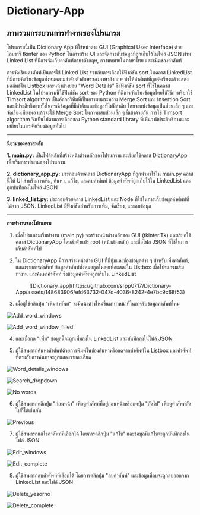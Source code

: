 # Dictionary-App

## ภาพรวมกระบวนการทำงานของโปรแกรม

โปรแกรมนี้เป็น Dictionary App ที่ใช้หน้าต่าง GUI (Graphical User Interface) ด้วยไลบรารี tkinter ของ Python ในการสร้าง UI และจัดการกับข้อมูลที่ถูกเก็บไว้ในไฟล์ JSON ผ่าน Linked List ที่มีการจัดเก็บคำศัพท์ภาษาอังกฤษ, ความหมายในภาษาไทย และชนิดของคำศัพท์

การจัดเรียงคำศัพท์เป็นการใช้ Linked List ร่วมกับการเลือกใช้ฟังก์ชัน sort ในคลาส LinkedList ที่มีการจัดเรียงข้อมูลทั้งหมดตามลำดับตัวอักษรของภาษาอังกฤษ ทำให้คำศัพท์ที่ถูกจัดเรียงแล้วแสดงผลลัพธ์ใน Listbox และหน้าต่างย่อย "Word Details" ซึ่งฟังก์ชัน sort ที่ใช้ในคลาส LinkedList ในโปรแกรมนี้ใช้ฟังก์ชัน sort ของ Python ที่มีการจัดเรียงข้อมูลโดยใช้วิธีการเรียกใช้ Timsort algorithm เป็นอัลกอริทึมที่เป็นการผสมระหว่าง Merge Sort และ Insertion Sort และมีประสิทธิภาพทั้งในกรณีข้อมูลที่มีลำดับและข้อมูลที่ไม่มีลำดับ โดยจะแบ่งข้อมูลเป็นส่วนเล็ก ๆ และจัดเรียงเพียงพอ แล้วจะใช้ Merge Sort ในการผสมส่วนเล็ก ๆ นี้เข้าด้วยกัน การใช้ Timsort algorithm จึงเป็นไปตามการเลือกของ Python standard library ที่เห็นว่ามีประสิทธิภาพและเสถียรในการจัดเรียงข้อมูลทั่วไป

---

__นิยามของคลาสหลัก__

__1. main.py:__ เป็นไฟล์หลักที่สร้างหน้าต่างหลักของโปรแกรมและเรียกใช้คลาส DictionaryApp เพื่อเริ่มการทำงานของโปรแกรม.

__2. dictionary_app.py:__ ประกอบด้วยคลาส DictionaryApp ที่ถูกนำมาใช้ใน main.py คลาสนี้ให้ UI สำหรับการเพิ่ม, ค้นหา, แก้ไข, และลบคำศัพท์ ข้อมูลคำศัพท์ถูกเก็บไว้ใน LinkedList และถูกบันทึกลงในไฟล์ JSON

__3. linked_list.py:__ ประกอบด้วยคลาส LinkedList และ Node ที่ใช้ในการเก็บข้อมูลคำศัพท์ที่ได้จาก JSON. LinkedList มีฟังก์ชันสำหรับการเพิ่ม, จัดเรียง, และลบข้อมูล

---

__การทำงานของโปรแกรม__

1. เมื่อโปรแกรมเริ่มทำงาน (main.py) จะสร้างหน้าต่างหลักของ GUI (tkinter.Tk) และเรียกใช้คลาส DictionaryApp โดยส่งตัวแปร root (หน้าต่างหลัก) และชื่อไฟล์ JSON ที่ใช้ในการเก็บคำศัพท์ไป  

2. ใน DictionaryApp มีการสร้างหน้าต่าง GUI ที่มีปุ่มและช่องข้อมูลต่าง ๆ สำหรับเพิ่มคำศัพท์, แสดงรายการคำศัพท์ ข้อมูลคำศัพท์ทั้งหมดถูกโหลดเพื่อแสดงใน Listbox เมื่อโปรแกรมเริ่มทำงาน และค้นหาคำศัพท์ ซึ่งข้อมูลคำศัพท์ถูกเก็บใน LinkedList 

<p align="center">
![Dictionary_app](https://github.com/srpp0717/Dictionary-App/assets/148683906/efd63732-047d-4036-8242-4e7bc9c68f53)
</p>

3. เมื่อผู้ใช้คลิกปุ่ม "เพิ่มคำศัพท์" จะมีหน้าต่างใหม่ขึ้นมาทำหน้าที่ในการรับข้อมูลคำศัพท์ใหม่

![Add_word_windows](https://github.com/srpp0717/Dictionary-App/assets/148683906/7c0333f8-b6a5-42b0-9c10-246cfd12d2c7)

![Add_word_window_filled](https://github.com/srpp0717/Dictionary-App/assets/148683906/b49246dc-1a6b-410a-9618-ad6fbbf5e3db)

4. และเมื่อกด "เพิ่ม" ข้อมูลนี้จะถูกเพิ่มลงใน LinkedList และบันทึกลงในไฟล์ JSON

5. ผู้ใช้สามารถค้นหาคำศัพท์ด้วยการพิมพ์ในช่องค้นหาหรือกดจากคำศัพท์ใน Listbox และคำศัพท์ที่ตรงกับการค้นหาจะถูกแสดงรายละเอียด 

![Word_details_windows](https://github.com/srpp0717/Dictionary-App/assets/148683906/63a70681-c67d-459d-a1ae-fde314ac2261)

![Search_dropdown](https://github.com/srpp0717/Dictionary-App/assets/148683906/589f9c22-6647-4076-a3c5-457452934194)

![No words](https://github.com/srpp0717/Dictionary-App/assets/148683906/41012044-1399-4f43-bb45-94f822cdecd7)


6. ผู้ใช้สามารถคลิกปุ่ม "ก่อนหน้า" เพื่อดูคำศัพท์ที่อยู่ก่อนหน้าหรือกดปุ่ม "ถัดไป" เพื่อดูคำศัพท์ถัดไปก็ได้เช่นกัน

![Previous](https://github.com/srpp0717/Dictionary-App/assets/148683906/805faa04-f186-4202-9ac6-4e9027f2d584)
   
7. ผู้ใช้สามารถแก้ไขคำศัพท์ที่เลือกได้ โดยการคลิกปุ่ม "แก้ไข" และข้อมูลที่แก้ไขจะถูกบันทึกลงในไฟล์ JSON

![Edit_windows](https://github.com/srpp0717/Dictionary-App/assets/148683906/44d172ac-a48d-467b-b9fe-73ca339cb29f)

![Edit_complete](https://github.com/srpp0717/Dictionary-App/assets/148683906/fbfe17a5-7e79-422b-a80d-179dc553cedd)

8. ผู้ใช้สามารถลบคำศัพท์ที่เลือกได้ โดยการคลิกปุ่ม "ลบคำศัพท์" และข้อมูลที่ลบจะถูกลบออกจาก LinkedList และไฟล์ JSON

![Delete_yesorno](https://github.com/srpp0717/Dictionary-App/assets/148683906/e3e8220f-1dc8-444d-aedb-de3f221b812e)

![Delete_complete](https://github.com/srpp0717/Dictionary-App/assets/148683906/b3a622f1-1c54-4d08-a8de-287350bd2923)

